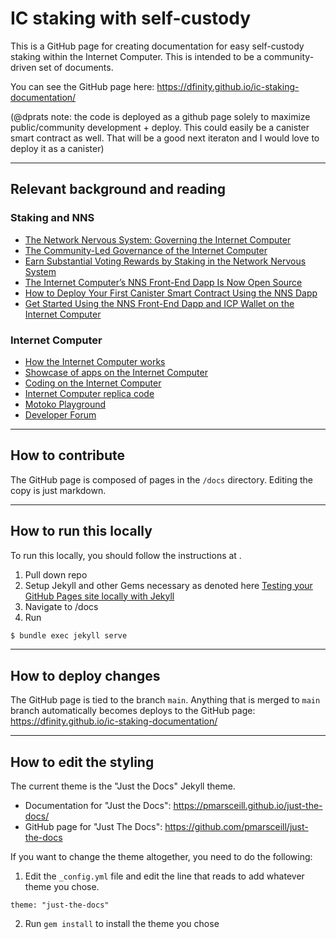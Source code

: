 # IC staking with self-custody

This is a GitHub page for creating documentation for easy self-custody staking within the Internet Computer. This is intended to be a community-driven set of documents.

You can see the GitHub page here: https://dfinity.github.io/ic-staking-documentation/

(@dprats note: the code is deployed as a github page solely to maximize public/community development + deploy. This could easily be a canister smart contract as well. That will be a good next iteraton and I would love to deploy it as a canister)

* * *
## Relevant background and reading

### Staking and NNS
* [The Network Nervous System: Governing the Internet Computer](https://medium.com/dfinity/the-network-nervous-system-governing-the-internet-computer-1d176605d66a)
* [The Community-Led Governance of the Internet Computer](https://medium.com/dfinity/the-community-led-governance-of-the-internet-computer-b863cd2975ba)
* [Earn Substantial Voting Rewards by Staking in the Network Nervous System](https://medium.com/dfinity/earn-substantial-voting-rewards-by-staking-in-the-network-nervous-system-7eb5cf988182)
* [The Internet Computer’s NNS Front-End Dapp Is Now Open Source](https://medium.com/dfinity/the-internet-computers-nns-front-end-dapp-is-now-open-source-3925edc21c49)
* [How to Deploy Your First Canister Smart Contract Using the NNS Dapp](https://medium.com/dfinity/how-to-deploy-your-first-canister-using-the-nns-dapp-c8b75e01a05b)
* [Get Started Using the NNS Front-End Dapp and ICP Wallet on the Internet Computer](https://medium.com/dfinity/getting-started-on-the-internet-computers-network-nervous-system-app-wallet-61ecf111ea11)

### Internet Computer
* [How the Internet Computer works](https://dfinity.org/howitworks/)
* [Showcase of apps on the Internet Computer](https://dfinity.org/showcase)
* [Coding on the Internet Computer](https://smartcontracts.org/)
* [Internet Computer replica code](https://github.com/dfinity/ic)
* [Motoko Playground](https://m7sm4-2iaaa-aaaab-qabra-cai.raw.ic0.app/)
* [Developer Forum](https://forum.dfinity.org/)

* * *
## How to contribute

The GitHub page is composed of pages in the `/docs` directory. Editing the copy is just markdown.

* * *
## How to run this locally

To run this locally, you should follow the instructions at .

1. Pull down repo
2. Setup Jekyll and other Gems necessary as denoted here [Testing your GitHub Pages site locally with Jekyll](https://docs.github.com/en/pages/setting-up-a-github-pages-site-with-jekyll/testing-your-github-pages-site-locally-with-jekyll)
3. Navigate to /docs
4. Run 
```bash 
$ bundle exec jekyll serve
``` 

* * *
## How to deploy changes

The GitHub page is tied to the branch `main`. Anything that is merged to `main` branch automatically becomes deploys to the GitHub page: https://dfinity.github.io/ic-staking-documentation/

* * *
## How to edit the styling

The current theme is the "Just the Docs" Jekyll theme.

* Documentation for "Just the Docs": https://pmarsceill.github.io/just-the-docs/
* GitHub page for "Just The Docs": https://github.com/pmarsceill/just-the-docs

If you want to change the theme altogether, you need to do the following: 

1. Edit the `_config.yml` file and edit the line that reads to add whatever theme you chose.

```
theme: "just-the-docs"
```

2. Run `gem install` to install the theme you chose
